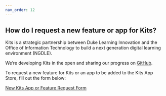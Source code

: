 ```yaml
---
nav_order: 12
---
```


## How do I request a new feature or app for Kits?<br>

Kits is a strategic partnership between Duke Learning Innovation and the Office of Information Technology to build a next generation digital learning environment (NGDLE).

We’re developing Kits in the open and sharing our progress on [GitHub](https://github.com/DukeLearningInnovation/kits).

To request a new feature for Kits or an app to be added to the Kits App Store, fill out the form below:

[New Kits App or Feature Request Form](https://duke.qualtrics.com/jfe/form/SV_3CL87r0ejwkM0Kh)

